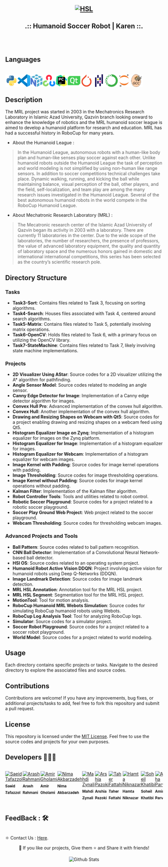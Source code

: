 <h2 align="center">
  <br>
  <a href="https://github.com/mrl-hsl"><img src="https://github.com/Awrsha/MRL-HSL-Humanoid-Robot-Projects/assets/89135083/0dc6d650-0b2e-461c-a312-bb9a237e4378" alt="HSL" width="400"></a>
  <br>
  <b><h4 align="center">.:: Humanoid Soccer Robot | Karen ::.</h4></b>
  <br>
</h2>

## Languages

<code>
<img align="center" src="https://github.com/devicons/devicon/blob/v2.15.1/icons/python/python-original.svg" width="40" height="40" /><img align="center" src="https://github.com/devicons/devicon/blob/v2.15.1/icons/vscode/vscode-original.svg" width="40" height="40"/><img align="center" src="https://github.com/devicons/devicon/blob/v2.15.1/icons/numpy/numpy-original.svg" width="40" height="40"/><img align="center" src="https://github.com/devicons/devicon/blob/v2.15.1/icons/opencv/opencv-original.svg" width="40" height="40" /><img align="center" src="https://github.com/devicons/devicon/blob/v2.15.1/icons/pycharm/pycharm-original.svg" width="40" height="40"/><img align="center" src="https://github.com/devicons/devicon/blob/v2.15.1/icons/qt/qt-original.svg" width="40" height="40" /><img align="center" src="https://github.com/devicons/devicon/blob/v2.15.1/icons/pytorch/pytorch-original.svg" width="40" height="40" /><img align="center" src="https://github.com/devicons/devicon/blob/v2.15.1/icons/pandas/pandas-original.svg" width="40" height="40" /><img align="center" src="https://github.com/devicons/devicon/blob/v2.15.1/icons/anaconda/anaconda-original.svg" width="40" height="40" /><img align="center" src="https://github.com/devicons/devicon/blob/v2.15.1/icons/jupyter/jupyter-original.svg" width="40" height="40" /><img align="center" src="https://github.com/devicons/devicon/blob/v2.15.1/icons/gcc/gcc-original.svg" width="40" height="40" />
</code>


## Description

The MRL project was started in 2003 in the Mechatronics Research Laboratory in Islamic Azad University, Qazvin branch looking onward to enhance the knowledge of robotics and the MRL humanoid soccer league is aimed to develop a humanoid platform for research and education. MRL has had a successful history in RoboCup for many years.

* About the Humanoid League :

> In the Humanoid League, autonomous robots with a human-like body plan and human-like senses play soccer against each other. Unlike humanoid robots outside the Humanoid League the task of perception and world modeling is not simplified by using non-human like range sensors. In addition to soccer competitions technical challenges take place. Dynamic walking, running, and kicking the ball while maintaining balance, visual perception of the ball, other players, and the field, self-localization, and team play are among the many research issues investigated in the Humanoid League. Several of the best autonomous humanoid robots in the world compete in the RoboCup Humanoid League.

* About Mechatronic Research Laboratory (MRL) :

> The Mecatronic research center of the Islamic Azad University of Qazvin began its activity in 2003 with a laboratory. There are currently 11 laboratories in the center. Due to the wide scope of the laboratories, the number of researchers, the presence of professors, the value of advanced laboratory equipment, the quality and quantity of laboratory space and the numerous honors gained in domestic and international international competitions, this series has been selected as the country’s scientific research pole.

## Directory Structure

### Tasks

- **Task3-Sort**: Contains files related to Task 3, focusing on sorting algorithms.
- **Task4-Search**: Houses files associated with Task 4, centered around search algorithms.
- **Task5-Matrix**: Contains files related to Task 5, potentially involving matrix operations.
- **Task6-OpenCV**: Holds files related to Task 6, with a primary focus on utilizing the OpenCV library.
- **Task7-StateMachine**: Contains files related to Task 7, likely involving state machine implementations.

### Projects

- **2D Visualizer Using AStar**: Source codes for a 2D visualizer utilizing the A* algorithm for pathfinding.
- **Angle Sensor Model**: Source codes related to modeling an angle sensor.
- **Canny Edge Detector for Image**: Implementation of a Canny edge detector algorithm for images.
- **Convex Hull Pro**: Advanced implementation of the convex hull algorithm.
- **Convex Hull**: Another implementation of the convex hull algorithm.
- **Drawing and Resizing Shapes on Webcam with Qt5**: Source codes for a project enabling drawing and resizing shapes on a webcam feed using Qt5.
- **Histogram Equalizer Image on Zynq**: Implementation of a histogram equalizer for images on the Zynq platform.
- **Histogram Equalizer for Image**: Implementation of a histogram equalizer for images.
- **Histogram Equalizer for Webcam**: Implementation of a histogram equalizer for webcam images.
- **Image Kernel with Padding**: Source codes for image kernel operations with padding.
- **Image Thresholding**: Source codes for image thresholding operations.
- **Image Kernel without Padding**: Source codes for image kernel operations without padding.
- **Kalman Filter**: Implementation of the Kalman filter algorithm.
- **Robot Controller Tools**: Tools and utilities related to robot control.
- **Robotic Soccer Playground**: Source codes for a project related to a robotic soccer playground.
- **Soccer Play Ground Web Project**: Web project related to the soccer playground.
- **Webcam Thresholding**: Source codes for thresholding webcam images.

### Advanced Projects and Tools

- **Ball Pattern**: Source codes related to ball pattern recognition.
- **CNN Ball Detector**: Implementation of a Convolutional Neural Network-based ball detector.
- **HSl OS**: Source codes related to an operating system project.
- **Humanoid Robot Active Vision DDQN**: Project involving active vision for humanoid robots using Deep Q-Networks (DDQN).
- **Image Landmark Detection**: Source codes for image landmark detection.
- **MRL HSL Annotation**: Annotation tool for the MRL HSL project.
- **MRL HSL Segment**: Segmentation tool for the MRL HSL project.
- **MotionTool**: Tool for motion analysis.
- **RoboCup Humanoid MRL Webots Simulation**: Source codes for simulating RoboCup humanoid robots using Webots.
- **RoboCup Log Analysis Tool**: Tool for analyzing RoboCup logs.
- **Simulator**: Source codes for a simulator project.
- **Soccer Robot Playground**: Source codes for a project related to a soccer robot playground.
- **World Model**: Source codes for a project related to world modeling.

## Usage

Each directory contains specific projects or tasks. Navigate to the desired directory to explore the associated files and source codes.

## Contributions

Contributions are welcome! If you have any improvements, bug fixes, or additional projects/tasks to add, feel free to fork this repository and submit a pull request.

## License

This repository is licensed under the [MIT License](LICENSE). Feel free to use the source codes and projects for your own purposes.

## Developers 👨🏻‍💻

<div style="display: flex; flex-wrap: nowrap; overflow-x: auto;">
  
  [<img src="https://avatars.githubusercontent.com/u/20186211?v=4" width="100" alt="Saeid Tafazzol"/><br /><sub><b>Saeid Tafazzol</b></sub>](https://github.com/saeidtafazzol)
  
  [<img src="https://avatars.githubusercontent.com/u/46896724?v=4" width="100" alt="Arash Rahmani"/><br /><sub><b>Arash Rahmani</b></sub>](https://github.com/arashrahmani)
  
  [<img src="https://avatars.githubusercontent.com/u/48767380?v=4" width="100" alt="Amir Gholami"/><br /><sub><b>Amir Gholami</b></sub>](https://github.com/AmiirGholamii)
  
  [<img src="https://avatars.githubusercontent.com/u/30632761?v=4" width="100" alt="Nima Akbarzadeh"/><br /><sub><b>Nima Akbarzadeh</b></sub>](https://github.com/iw4p)
  
  [<img src="https://avatars.githubusercontent.com/u/104717705?v=4" width="100" alt="Mahdi Zynali"/><br /><sub><b>Mahdi Zynali</b></sub>](https://github.com/mahdizynali)
  
  [<img src="https://avatars.githubusercontent.com/u/46036543?v=4" width="100" alt="Arshia Pazoki"/><br /><sub><b>Arshia Pazoki</b></sub>](https://github.com/ArshiaPazoki)
  
  [<img src="https://avatars.githubusercontent.com/u/14248281?v=4" width="100" alt="Taher Fattahi"/><br /><sub><b>Taher Fattahi</b></sub>](https://github.com/taherfattahi)
  
  [<img src="https://avatars.githubusercontent.com/u/73719921?v=4" width="100" alt="Hamta Niknazar"/><br /><sub><b>Hamta Niknazar</b></sub>](https://github.com/hamta-niknazar)
  
  [<img src="https://avatars.githubusercontent.com/u/31012373?v=4" width="100" alt="Soheil Khatibi"/><br /><sub><b>Soheil Khatibi</b></sub>](https://github.com/SoheilKhatibi)

  [<img src="https://avatars.githubusercontent.com/u/89135083?v=4" width="100" alt="Awrsha Parvizi"/><br /><sub><b>Amir M. Parvizi</b></sub>](https://github.com/Awrsha)
  
</div>


## FeedBack : 🛠  
<br /> ⚛️ Contact Us : <a href="https://sites.google.com/view/mrl-hsl">Here</a>. </ul> <p align="center">💙 If you like our projects, Give them ⭐ and Share it with friends!</p></p>

<p align="center"><img height="27" src="https://raw.githubusercontent.com/mayhemantt/mayhemantt/Update/svg/Bottom.svg" alt="Github Stats" /></p>

